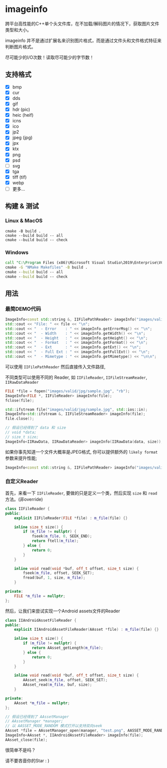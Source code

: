 # imageinfo

跨平台高性能的C++单个头文件库，在不加载/解码图片的情况下，获取图片文件类型和大小。

imageinfo 并不是通过扩展名来识别图片格式，而是通过文件头和文件格式特征来判断图片格式。

尽可能少的I/O次数！读取尽可能少的字节数！

## 支持格式

* [x] bmp
* [x] cur
* [x] dds
* [x] gif
* [x] hdr (pic)
* [x] heic (heif)
* [x] icns
* [x] ico
* [x] jp2
* [x] jpeg (jpg)
* [x] jpx
* [x] ktx
* [x] png
* [x] psd
* [ ] svg
* [x] tga
* [x] tiff (tif)
* [x] webp
* [ ] 更多...

## 构建 & 测试

### Linux & MacOS

```shell
cmake -B build .
cmake --build build -- all
cmake --build build -- check
```

### Windows

```cmd
call "C:\Program Files (x86)\Microsoft Visual Studio\2019\Enterprise\VC\Auxiliary\Build\vcvars32.bat"
cmake -G "NMake Makefiles" -B build .
cmake --build build -- all
cmake --build build -- check
```

## 用法

### 最简DEMO代码

```cpp
ImageInfo<const std::string &, IIFilePathReader> imageInfo("images/valid/jpg/sample.jpg");
std::cout << "File: " << file << "\n";
std::cout << "  - Error    : " << imageInfo.getErrorMsg() << "\n";
std::cout << "  - Width    : " << imageInfo.getWidth() << "\n";
std::cout << "  - Height   : " << imageInfo.getHeight() << "\n";
std::cout << "  - Format   : " << imageInfo.getFormat() << "\n";
std::cout << "  - Ext      : " << imageInfo.getExt() << "\n";
std::cout << "  - Full Ext : " << imageInfo.getFullExt() << "\n";
std::cout << "  - Mimetype : " << imageInfo.getMimetype() << "\n\n";
```

可以使用 `IIFilePathReader` 然后直接传入文件路径,

不同类型可以使用不同的 Reader, 如 `IIFileReader`, `IIFileStreamReader`, `IIRawDataReader`

```cpp
FILE *file = fopen("images/valid/jpg/sample.jpg", "rb");
ImageInfo<FILE *, IIFileReader> imageInfo(file);
fclose(file);
```

```cpp
std::ifstream file("images/valid/jpg/sample.jpg", std::ios::in);
ImageInfo<std::ifstream &, IIFileStreamReader> imageInfo(file);
file.close();
```

```cpp
// 假设已经得到了 data 和 size
// void *data;
// size_t size;
ImageInfo<IIRawData, IIRawDataReader> imageInfo(IIRawData(data, size));
```

如果你事先知道一个文件大概率是JPEG格式, 你可以提供额外的 `likely format` 参数来提升性能;

```cpp
ImageInfo<const std::string &, IIFilePathReader> imageInfo("images/valid/jpg/sample.jpg", II_FORMAT_JPEG);
```

### 自定义Reader

首先，来看一下 `IIFileReader`, 要做的只是定义一个类，然后实现 `size` 和 `read` 方法。(非override)

```cpp
class IIFileReader {
public:
    explicit IIFileReader(FILE *file) : m_file(file) {}

    inline size_t size() {
        if (m_file != nullptr) {
            fseek(m_file, 0, SEEK_END);
            return ftell(m_file);
        } else {
            return 0;
        }
    }

    inline void read(void *buf, off_t offset, size_t size) {
        fseek(m_file, offset, SEEK_SET);
        fread(buf, 1, size, m_file);
    }

private:
    FILE *m_file = nullptr;
};
```

然后，让我们来尝试实现一个Android assets文件的Reader

```cpp
class IIAndroidAssetFileReader {
public:
    explicit IIAndroidAssetFileReader(AAsset *file) : m_file(file) {}

    inline size_t size() {
        if (m_file != nullptr) {
            return AAsset_getLength(m_file);
        } else {
            return 0;
        }
    }

    inline void read(void *buf, off_t offset, size_t size) {
        AAsset_seek(m_file, offset, SEEK_SET);
        AAsset_read(m_file, buf, size);
    }

private:
    AAsset *m_file = nullptr;
};
```

```cpp
// 假设已经得到了 AAssetManager
// AAssetManager *manager;
// 以 AASSET_MODE_RANDOM 模式打开以支持双向seek
AAsset *file = AAssetManager_open(manager, "test.png", AASSET_MODE_RANDOM);
ImageInfo<AAsset *, IIAndroidAssetFileReader> imageInfo(file);
AAsset_close(file);
```

很简单不是吗？

请不要吝啬你的Star : )
